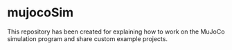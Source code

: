 # mujocoSim
This repository has been created for explaining how to work on the MuJoCo simulation program and share custom example projects.
